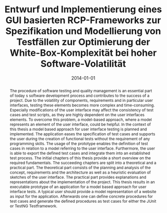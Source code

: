---
abstract: The procedure of software testing and quality management is an essential
  part of today s software development process and contributes to the success of a
  project. Due to the volatility of components, requirements and in particular user
  interfaces, testing these elements becomes more complex and time-consuming. Especially
  modifications of the user interface may affect the consistency of test cases and
  test scripts, as they are highly dependent on the user interfaces elements. To overcome
  this problem, a model-based approach, where a model represents an element of the
  user interface, could be helpful. In the context of this thesis a model based approach
  for user interface testing is planned and implemented. The application eases the
  specification of test cases and supports the user during the creation of functional
  tests without the requirement of any programming skills. The usage of the prototype
  enables the definition of test cases in relation to a model referring to the user
  interface. Furthermore, the user is able to export the defined test cases and integrate
  them into an established test process. The initial chapters of this thesis provide
  a short overview on the required fundamentals. The succeeding chapters are split
  into a theoretical and a practical part. The theoretical part consists of the planning
  and analysis of the concept, requirements and the architecture as well as a heuristic
  evaluation of sketches of the user interface. The practical part provides explanations
  and representations about the implementation of the project. This thesis results
  in an executable prototype of an application for a model based approach for user
  interface tests. A typical user should provide a model representation of a website
  as input for the application. Afterwards one can define concrete procedures for
  test cases and generate the defined procedures as test cases for either the JUnit
  or TestNG Testframework.
authors:
- Markus Zoffi
date: '2014-01-01'
featured: false
publication_types:
- '7'
publishDate: '2014-01-01'
title: Entwurf und Implementierung eines GUI basierten RCP-Frameworks zur Spezifikation
  und Modellierung von Testfällen zur Optimierung der White-Box-Komplexität bei hoher
  Software-Volatilität
url_pdf: ''
---